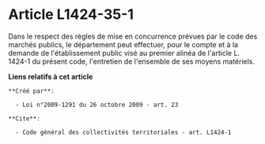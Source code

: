 # Article L1424-35-1

Dans le respect des règles de mise en concurrence prévues par le code des marchés publics, le département peut effectuer,
pour le compte et à la demande de l'établissement public visé au premier alinéa de l'article L. 1424-1 du présent code,
l'entretien de l'ensemble de ses moyens matériels.

**Liens relatifs à cet article**

	**Créé par**:

	  - Loi n°2009-1291 du 26 octobre 2009 - art. 23

	**Cite**:

	  - Code général des collectivités territoriales - art. L1424-1
